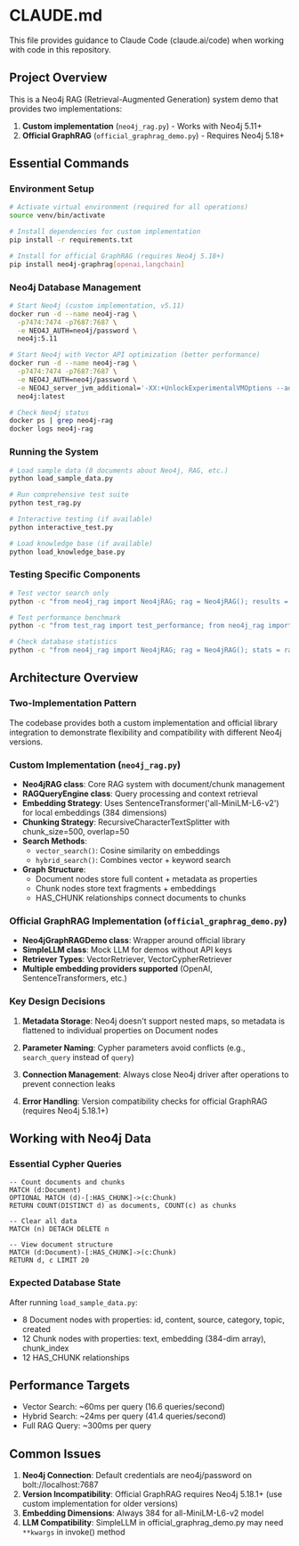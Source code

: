 # CLAUDE.md

This file provides guidance to Claude Code (claude.ai/code) when working with code in this repository.

## Project Overview

This is a Neo4j RAG (Retrieval-Augmented Generation) system demo that provides two implementations:
1. **Custom implementation** (`neo4j_rag.py`) - Works with Neo4j 5.11+
2. **Official GraphRAG** (`official_graphrag_demo.py`) - Requires Neo4j 5.18+

## Essential Commands

### Environment Setup
```bash
# Activate virtual environment (required for all operations)
source venv/bin/activate

# Install dependencies for custom implementation
pip install -r requirements.txt

# Install for official GraphRAG (requires Neo4j 5.18+)
pip install neo4j-graphrag[openai,langchain]
```

### Neo4j Database Management
```bash
# Start Neo4j (custom implementation, v5.11)
docker run -d --name neo4j-rag \
  -p7474:7474 -p7687:7687 \
  -e NEO4J_AUTH=neo4j/password \
  neo4j:5.11

# Start Neo4j with Vector API optimization (better performance)
docker run -d --name neo4j-rag \
  -p7474:7474 -p7687:7687 \
  -e NEO4J_AUTH=neo4j/password \
  -e NEO4J_server_jvm_additional='-XX:+UnlockExperimentalVMOptions --add-modules jdk.incubator.vector' \
  neo4j:latest

# Check Neo4j status
docker ps | grep neo4j-rag
docker logs neo4j-rag
```

### Running the System
```bash
# Load sample data (8 documents about Neo4j, RAG, etc.)
python load_sample_data.py

# Run comprehensive test suite
python test_rag.py

# Interactive testing (if available)
python interactive_test.py

# Load knowledge base (if available)
python load_knowledge_base.py
```

### Testing Specific Components
```bash
# Test vector search only
python -c "from neo4j_rag import Neo4jRAG; rag = Neo4jRAG(); results = rag.vector_search('What is Neo4j?', k=3); print([r['score'] for r in results]); rag.close()"

# Test performance benchmark
python -c "from test_rag import test_performance; from neo4j_rag import Neo4jRAG; rag = Neo4jRAG(); test_performance(rag); rag.close()"

# Check database statistics
python -c "from neo4j_rag import Neo4jRAG; rag = Neo4jRAG(); stats = rag.get_stats(); print(f'Documents: {stats[\"documents\"]}, Chunks: {stats[\"chunks\"]}'); rag.close()"
```

## Architecture Overview

### Two-Implementation Pattern
The codebase provides both a custom implementation and official library integration to demonstrate flexibility and compatibility with different Neo4j versions.

### Custom Implementation (`neo4j_rag.py`)
- **Neo4jRAG class**: Core RAG system with document/chunk management
- **RAGQueryEngine class**: Query processing and context retrieval
- **Embedding Strategy**: Uses SentenceTransformer('all-MiniLM-L6-v2') for local embeddings (384 dimensions)
- **Chunking Strategy**: RecursiveCharacterTextSplitter with chunk_size=500, overlap=50
- **Search Methods**:
  - `vector_search()`: Cosine similarity on embeddings
  - `hybrid_search()`: Combines vector + keyword search
- **Graph Structure**:
  - Document nodes store full content + metadata as properties
  - Chunk nodes store text fragments + embeddings
  - HAS_CHUNK relationships connect documents to chunks

### Official GraphRAG Implementation (`official_graphrag_demo.py`)
- **Neo4jGraphRAGDemo class**: Wrapper around official library
- **SimpleLLM class**: Mock LLM for demos without API keys
- **Retriever Types**: VectorRetriever, VectorCypherRetriever
- **Multiple embedding providers supported** (OpenAI, SentenceTransformers, etc.)

### Key Design Decisions

1. **Metadata Storage**: Neo4j doesn't support nested maps, so metadata is flattened to individual properties on Document nodes

2. **Parameter Naming**: Cypher parameters avoid conflicts (e.g., `search_query` instead of `query`)

3. **Connection Management**: Always close Neo4j driver after operations to prevent connection leaks

4. **Error Handling**: Version compatibility checks for official GraphRAG (requires Neo4j 5.18.1+)

## Working with Neo4j Data

### Essential Cypher Queries
```cypher
-- Count documents and chunks
MATCH (d:Document)
OPTIONAL MATCH (d)-[:HAS_CHUNK]->(c:Chunk)
RETURN COUNT(DISTINCT d) as documents, COUNT(c) as chunks

-- Clear all data
MATCH (n) DETACH DELETE n

-- View document structure
MATCH (d:Document)-[:HAS_CHUNK]->(c:Chunk)
RETURN d, c LIMIT 20
```

### Expected Database State
After running `load_sample_data.py`:
- 8 Document nodes with properties: id, content, source, category, topic, created
- 12 Chunk nodes with properties: text, embedding (384-dim array), chunk_index
- 12 HAS_CHUNK relationships

## Performance Targets
- Vector Search: ~60ms per query (16.6 queries/second)
- Hybrid Search: ~24ms per query (41.4 queries/second)
- Full RAG Query: ~300ms per query

## Common Issues

1. **Neo4j Connection**: Default credentials are neo4j/password on bolt://localhost:7687
2. **Version Incompatibility**: Official GraphRAG requires Neo4j 5.18.1+ (use custom implementation for older versions)
3. **Embedding Dimensions**: Always 384 for all-MiniLM-L6-v2 model
4. **LLM Compatibility**: SimpleLLM in official_graphrag_demo.py may need `**kwargs` in invoke() method